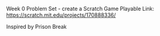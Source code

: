 Week 0 Problem Set - create a Scratch Game
Playable Link: https://scratch.mit.edu/projects/170888336/

Inspired by Prison Break
